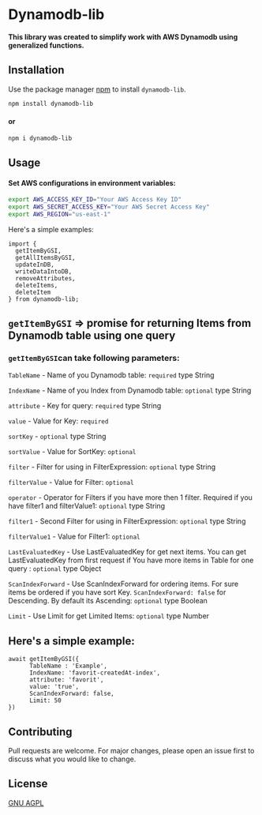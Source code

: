 # Dynamodb-lib

#### This library was created to simplify work with AWS Dynamodb using generalized functions.

## Installation

Use the package manager [npm](https://www.npmjs.com/) to install `dynamodb-lib`.

```bash
npm install dynamodb-lib
```
#### or 

```bash
npm i dynamodb-lib
```

## Usage

#### Set AWS configurations in environment variables:

```bash
export AWS_ACCESS_KEY_ID="Your AWS Access Key ID"
export AWS_SECRET_ACCESS_KEY="Your AWS Secret Access Key"
export AWS_REGION="us-east-1"
 ```

Here's a simple examples:

```node
import {
  getItemByGSI,
  getAllItemsByGSI,
  updateInDB,
  writeDataIntoDB,
  removeAttributes,
  deleteItems,
  deleteItem
} from dynamodb-lib;
```
## `getItemByGSI` => promise for returning Items from Dynamodb table using one query

### `getItemByGSI`can take following parameters:

`TableName` -  Name of you Dynamodb table: `required` type String

`IndexName` -  Name of you Index from Dynamodb table: `optional` type String

`attribute` -  Key for query: `required` type String

`value` -  Value for Key: `required` 

`sortKey` -  `optional` type String 

`sortValue` - Value for SortKey: `optional`

`filter` -  Filter for using in FilterExpression: `optional` type String

`filterValue` -  Value for Filter: `optional`

`operator` - Operator for Filters if you have more then 1 filter. Required if you have filter1 and filterValue1: `optional` type String

`filter1` -  Second Filter for using in FilterExpression: `optional` type String

`filterValue1` -  Value for Filter1: `optional`

`LastEvaluatedKey` - Use LastEvaluatedKey for get next items. You can get LastEvaluatedKey from first request if You have more items in Table for one query : `optional` type Object

`ScanIndexForward` - Use ScanIndexForward for ordering items. For sure items be ordered if you have sort Key. `ScanIndexForward: false` for Descending. By default its Ascending: `optional` type Boolean

`Limit` -  Use Limit for get Limited Items: `optional` type Number

## Here's a simple example:

```node
await getItemByGSI({
      TableName : 'Example',
      IndexName: 'favorit-createdAt-index',
      attribute: 'favorit',
      value: 'true',
      ScanIndexForward: false,
      Limit: 50
})
```

## Contributing
Pull requests are welcome. For major changes, please open an issue first to discuss what you would like to change.


## License
[GNU AGPL](https://www.gnu.org/licenses/)